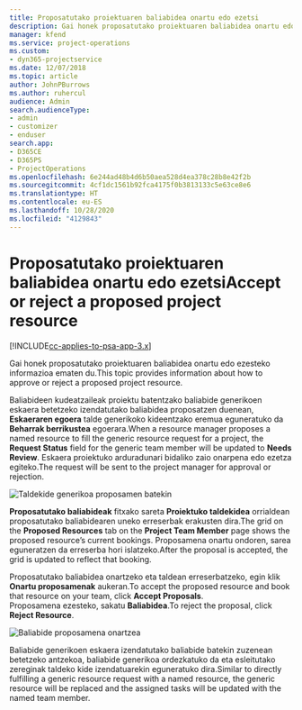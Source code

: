 ```yaml
---
title: Proposatutako proiektuaren baliabidea onartu edo ezetsi
description: Gai honek proposatutako proiektuaren baliabidea onartu edo ezesteko informazioa ematen du.
manager: kfend
ms.service: project-operations
ms.custom:
- dyn365-projectservice
ms.date: 12/07/2018
ms.topic: article
author: JohnPBurrows
ms.author: ruhercul
audience: Admin
search.audienceType:
- admin
- customizer
- enduser
search.app:
- D365CE
- D365PS
- ProjectOperations
ms.openlocfilehash: 6e244ad48b4d6b50aea528d4ea378c28b8e42f2b
ms.sourcegitcommit: 4cf1dc1561b92fca4175f0b3813133c5e63ce8e6
ms.translationtype: HT
ms.contentlocale: eu-ES
ms.lasthandoff: 10/28/2020
ms.locfileid: "4129843"
---
```

# <a name="accept-or-reject-a-proposed-project-resource"></a><span data-ttu-id="dc03d-103">Proposatutako proiektuaren baliabidea onartu edo ezetsi</span><span class="sxs-lookup"><span data-stu-id="dc03d-103">Accept or reject a proposed project resource</span></span>

[!INCLUDE[cc-applies-to-psa-app-3.x](../includes/cc-applies-to-psa-app-3x.md)]

<span data-ttu-id="dc03d-104">Gai honek proposatutako proiektuaren baliabidea onartu edo ezesteko informazioa ematen du.</span><span class="sxs-lookup"><span data-stu-id="dc03d-104">This topic provides information about how to approve or reject a proposed project resource.</span></span>

<span data-ttu-id="dc03d-105">Baliabideen kudeatzaileak proiektu batentzako baliabide generikoen eskaera betetzeko izendatutako baliabidea proposatzen duenean, **Eskaeraren egoera** talde generikoko kideentzako eremua eguneratuko da **Beharrak berrikustea** egoerara.</span><span class="sxs-lookup"><span data-stu-id="dc03d-105">When a resource manager proposes a named resource to fill the generic resource request for a project, the **Request Status** field for the generic team member will be updated to **Needs Review**.</span></span> <span data-ttu-id="dc03d-106">Eskaera proiektuko arduradunari bidaliko zaio onarpena edo ezetza egiteko.</span><span class="sxs-lookup"><span data-stu-id="dc03d-106">The request will be sent to the project manager for approval or rejection.</span></span>

![Taldekide generikoa proposamen batekin](media/RM-how-to-19.png)

<span data-ttu-id="dc03d-108">**Proposatutako baliabideak** fitxako sareta **Proiektuko taldekidea** orrialdean proposatutako baliabidearen uneko erreserbak erakusten dira.</span><span class="sxs-lookup"><span data-stu-id="dc03d-108">The grid on the **Proposed Resources** tab on the **Project Team Member** page shows the proposed resource’s current bookings.</span></span> <span data-ttu-id="dc03d-109">Proposamena onartu ondoren, sarea eguneratzen da erreserba hori islatzeko.</span><span class="sxs-lookup"><span data-stu-id="dc03d-109">After the proposal is accepted, the grid is updated to reflect that booking.</span></span> 

<span data-ttu-id="dc03d-110">Proposatutako baliabidea onartzeko eta taldean erreserbatzeko, egin klik **Onartu proposamenak** aukeran.</span><span class="sxs-lookup"><span data-stu-id="dc03d-110">To accept the proposed resource and book that resource on your team, click **Accept Proposals**.</span></span>  
<span data-ttu-id="dc03d-111">Proposamena ezesteko, sakatu **Baliabidea**.</span><span class="sxs-lookup"><span data-stu-id="dc03d-111">To reject the proposal, click **Reject Resource**.</span></span>

![Baliabide proposamena onartzea](media/RM-how-to-20.png) 

<span data-ttu-id="dc03d-113">Baliabide generikoen eskaera izendatutako baliabide batekin zuzenean betetzeko antzekoa, baliabide generikoa ordezkatuko da eta esleitutako zereginak taldeko kide izendatuarekin eguneratuko dira.</span><span class="sxs-lookup"><span data-stu-id="dc03d-113">Similar to directly fulfilling a generic resource request with a named resource, the generic resource will be replaced and the assigned tasks will be updated with the named team member.</span></span>
